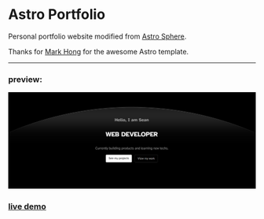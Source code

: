 # Astro Portfolio

Personal portfolio website modified from [Astro Sphere](https://github.com/markhorn-dev/astro-sphere).

Thanks for [Mark Hong](https://github.com/markhorn-dev) for the awesome Astro template.

---

### preview:

![Preview](assets/astro-portfolio-preview.png)

### [live demo](https://sean-j.dev)
